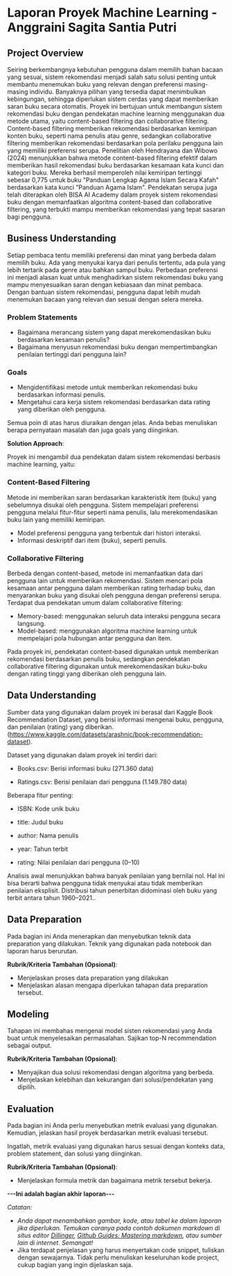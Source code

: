 # Laporan Proyek Machine Learning - Anggraini Sagita Santia Putri

## Project Overview

   Seiring berkembangnya kebutuhan pengguna dalam memilih bahan bacaan yang sesuai, sistem rekomendasi menjadi salah satu solusi penting untuk membantu menemukan buku yang relevan dengan preferensi masing-masing individu. Banyaknya pilihan yang tersedia dapat menimbulkan kebingungan, sehingga diperlukan sistem cerdas yang dapat memberikan saran buku secara otomatis.
    Proyek ini bertujuan untuk membangun sistem rekomendasi buku dengan pendekatan machine learning menggunakan dua metode utama, yaitu content-based filtering dan collaborative filtering. Content-based filtering memberikan rekomendasi berdasarkan kemiripan konten buku, seperti nama penulis atau genre, sedangkan collaborative filtering memberikan rekomendasi berdasarkan pola perilaku pengguna lain yang memiliki preferensi serupa.
    Penelitian oleh Hendrayana dan Wibowo (2024) menunjukkan bahwa metode content-based filtering efektif dalam memberikan hasil rekomendasi buku berdasarkan kesamaan kata kunci dan kategori buku. Mereka berhasil memperoleh nilai kemiripan tertinggi sebesar 0,775 untuk buku "Panduan Lengkap Agama Islam Secara Kafah" berdasarkan kata kunci "Panduan Agama Islam". Pendekatan serupa juga telah diterapkan oleh BISA AI Academy dalam proyek sistem rekomendasi buku dengan memanfaatkan algoritma content-based dan collaborative filtering, yang terbukti mampu memberikan rekomendasi yang tepat sasaran bagi pengguna.

## Business Understanding

   Setiap pembaca tentu memiliki preferensi dan minat yang berbeda dalam memilih buku. Ada yang menyukai karya dari penulis tertentu, ada pula yang lebih tertarik pada genre atau bahkan sampul buku. Perbedaan preferensi ini menjadi alasan kuat untuk menghadirkan sistem rekomendasi buku yang mampu menyesuaikan saran dengan kebiasaan dan minat pembaca. Dengan bantuan sistem rekomendasi, pengguna dapat lebih mudah menemukan bacaan yang relevan dan sesuai dengan selera mereka.

### Problem Statements

- Bagaimana merancang sistem yang dapat merekomendasikan buku berdasarkan kesamaan penulis?
- Bagaimana menyusun rekomendasi buku dengan mempertimbangkan penilaian tertinggi dari pengguna lain?

### Goals

- Mengidentifikasi metode untuk memberikan rekomendasi buku berdasarkan informasi penulis.
- Mengetahui cara kerja sistem rekomendasi berdasarkan data rating yang diberikan oleh pengguna.

Semua poin di atas harus diuraikan dengan jelas. Anda bebas menuliskan berapa pernyataan masalah dan juga goals yang diinginkan.

**Solution Approach**:

Proyek ini mengambil dua pendekatan dalam sistem rekomendasi berbasis machine learning, yaitu:

### Content-Based Filtering
Metode ini memberikan saran berdasarkan karakteristik item (buku) yang sebelumnya disukai oleh pengguna. Sistem mempelajari preferensi pengguna melalui fitur-fitur seperti nama penulis, lalu merekomendasikan buku lain yang memiliki kemiripan.
- Model preferensi pengguna yang terbentuk dari histori interaksi.
- Informasi deskriptif dari item (buku), seperti penulis.

### Collaborative Filtering
Berbeda dengan content-based, metode ini memanfaatkan data dari pengguna lain untuk memberikan rekomendasi. Sistem mencari pola kesamaan antar pengguna dalam memberikan rating terhadap buku, dan menyarankan buku yang disukai oleh pengguna dengan preferensi serupa. Terdapat dua pendekatan umum dalam collaborative filtering:
- Memory-based: menggunakan seluruh data interaksi pengguna secara langsung.
- Model-based: menggunakan algoritma machine learning untuk mempelajari pola hubungan antar pengguna dan item.

Pada proyek ini, pendekatan content-based digunakan untuk memberikan rekomendasi berdasarkan penulis buku, sedangkan pendekatan collaborative filtering digunakan untuk merekomendasikan buku-buku dengan rating tinggi yang diberikan oleh pengguna lain.

## Data Understanding
Sumber data yang digunakan dalam proyek ini berasal dari Kaggle Book Recommendation Dataset, yang berisi informasi mengenai buku, pengguna, dan penilaian (rating) yang diberikan.(https://www.kaggle.com/datasets/arashnic/book-recommendation-dataset).

Dataset yang digunakan dalam proyek ini terdiri dari:

- Books.csv: Berisi informasi buku (271.360 data)

- Ratings.csv: Berisi penilaian dari pengguna (1.149.780 data)

Beberapa fitur penting:

- ISBN: Kode unik buku

- title: Judul buku

- author: Nama penulis

- year: Tahun terbit

- rating: Nilai penilaian dari pengguna (0–10)

Analisis awal menunjukkan bahwa banyak penilaian yang bernilai nol. Hal ini bisa berarti bahwa pengguna tidak menyukai atau tidak memberikan penilaian eksplisit. Distribusi tahun penerbitan didominasi oleh buku yang terbit antara tahun 1960–2021..

## Data Preparation
Pada bagian ini Anda menerapkan dan menyebutkan teknik data preparation yang dilakukan. Teknik yang digunakan pada notebook dan laporan harus berurutan.

**Rubrik/Kriteria Tambahan (Opsional)**: 
- Menjelaskan proses data preparation yang dilakukan
- Menjelaskan alasan mengapa diperlukan tahapan data preparation tersebut.

## Modeling
Tahapan ini membahas mengenai model sisten rekomendasi yang Anda buat untuk menyelesaikan permasalahan. Sajikan top-N recommendation sebagai output.

**Rubrik/Kriteria Tambahan (Opsional)**: 
- Menyajikan dua solusi rekomendasi dengan algoritma yang berbeda.
- Menjelaskan kelebihan dan kekurangan dari solusi/pendekatan yang dipilih.

## Evaluation
Pada bagian ini Anda perlu menyebutkan metrik evaluasi yang digunakan. Kemudian, jelaskan hasil proyek berdasarkan metrik evaluasi tersebut.

Ingatlah, metrik evaluasi yang digunakan harus sesuai dengan konteks data, problem statement, dan solusi yang diinginkan.

**Rubrik/Kriteria Tambahan (Opsional)**: 
- Menjelaskan formula metrik dan bagaimana metrik tersebut bekerja.

**---Ini adalah bagian akhir laporan---**

_Catatan:_
- _Anda dapat menambahkan gambar, kode, atau tabel ke dalam laporan jika diperlukan. Temukan caranya pada contoh dokumen markdown di situs editor [Dillinger](https://dillinger.io/), [Github Guides: Mastering markdown](https://guides.github.com/features/mastering-markdown/), atau sumber lain di internet. Semangat!_
- Jika terdapat penjelasan yang harus menyertakan code snippet, tuliskan dengan sewajarnya. Tidak perlu menuliskan keseluruhan kode project, cukup bagian yang ingin dijelaskan saja.

